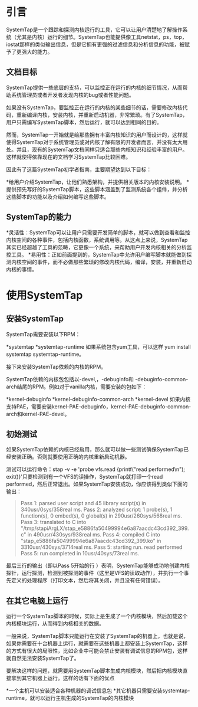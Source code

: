 引言
========

SystemTap是一个跟踪和探测内核运行的工具，它可以让用户清楚地了解操作系统（尤其是内核）运行的细节。SystemTap也能提供像工具netstat，ps，top，iostat那样的类似输出信息，但是它拥有更强的过滤信息和分析信息的功能，被赋予了更强大的能力。

文档目标
--------

SystemTap提供一些底层的支持，可以监控正在运行的内核的细节情况，从而帮助系统管理员或者开发者发现内核的bug或者性能问题。

如果没有SystemTap，要监控正在运行的内核的某些细节的话，需要修改内核代码，重新编译内核，安装内核，并重新启动机器，非常繁琐。有了SystemTap，用户只需编写SystemTap脚本，然后运行，就可以达到相同的目的。

然而，SystemTap一开始就是给那些拥有丰富内核知识的用户而设计的，这样就使得SystemTap对于系统管理员或对内核了解有限的开发者而言，并没有太大用处。并且，现有的SystemTap文档同样只适合那些内核知识和经验丰富的用户。这样就使得依靠现在的文档学习SystemTap比较困难。

因此有了这篇SystemTap初学者指南，主要期望达到以下目标：

*给用户介绍SystemTap，让他们熟悉架构，并提供相关版本的内核安装说明。
*提供预先写好的SystemTap脚本，这些脚本涵盖到了监测系统各个组件，并分析这些脚本的功能以及介绍如何编写这些脚本。

SystemTap的能力
--------------

*灵活性：SystemTap可以让用户只需要开发简单的脚本，就可以做到查看和监控内核空间的各种事件，包括内核函数，系统调用等。从这点上来说，SystemTap其实已经超越了工具的范畴，它更像一个系统，来帮助用户开发内核相关的分析监控工具。
*易用性：正如前面提到的，SystemTap中允许用户编写脚本就能做到探测内核空间的事件，而不必做那些繁琐的修改内核代码，编译，安装，并重新启动内核的事情。

使用SystemTap
============

安装SystemTap
------------

SystemTap需要安装以下RPM：

*systemtap
*systemtap-runtime
如果系统包含yum工具，可以这样 yum install systemtap systemtap-runtime。

接下来安装SystemTap依赖的内核的RPM。

SystemTap依赖的内核包包括以-devel,，-debuginfo和 -debuginfo-common-arch结尾的RPM。例如对于vanilla内核，需要安装的包如下：

*kernel-debuginfo
*kernel-debuginfo-common-arch
*kernel-devel
如果内核支持PAE，需要安装kernel-PAE-debuginfo，kernel-PAE-debuginfo-common-arch和kernel-PAE-devel。

初始测试
-------

如果SystemTap依赖的内核已经启用，那么就可以做一些测试确保SystemTap已经安装正确。否则就要使用正确的内核重新启动机器。

测试可以运行命令：stap -v -e 'probe vfs.read {printf("read performed\n"); exit()}'只要检测到有一个VFS的读操作，SystemTap就打印一个read performed，然后正常退出。如果SystemTap安装成功，你应该得到类似下面的输出：

>Pass 1: parsed user script and 45 library script(s) in 340usr/0sys/358real ms.
>Pass 2: analyzed script: 1 probe(s), 1 function(s), 0 embed(s), 0 global(s) in 290usr/260sys/568real ms.
>Pass 3: translated to C into "/tmp/stapiArgLX/stap_e5886fa50499994e6a87aacdc43cd392_399.c" in 490usr/430sys/938real ms.
>Pass 4: compiled C into "stap_e5886fa50499994e6a87aacdc43cd392_399.ko" in 3310usr/430sys/3714real ms.
>Pass 5: starting run.
>read performed
>Pass 5: run completed in 10usr/40sys/73real ms.

最后三行的输出（即以Pass 5开始的行 ）表明，SystemTap能够成功地创建内核探针，运行探测，检测到被探测的事件（这里是VFS的读取动作），并执行一个事先定义的处理程序（打印文本，然后将其关闭，并且没有任何错误）。

在其它电脑上运行
---------------

运行一个SystemTap脚本的时候，实际上是生成了一个内核模块，然后加载这个内核模块运行，从而得到内核相关的数据。

一般来说，SystemTap脚本只能运行在安装了SystemTap的机器上，也就是说，如果你需要在十台机器上运行，就需要在这些机器上都安装上SystemTap，这样的方式有很大的局限性，比如企业中可能会禁止安装有调试信息的RPM包，这样就自然无法安装SystemTap了。

要解决这样的问题，就需要用SystemTap脚本生成内核模块，然后把内核模块直接拿到其它机器上运行。这样的话有下面的优点

*一个主机可以安装适合各种机器的调试信息包
*其它机器只需要安装systemtap-runtime，就可以运行主机生成的SystemTap的内核模块
